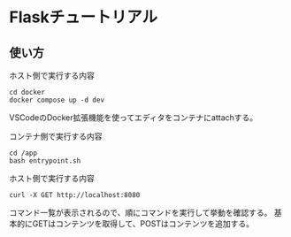 # Flaskチュートリアル

## 使い方
ホスト側で実行する内容
```
cd docker
docker compose up -d dev
```
VSCodeのDocker拡張機能を使ってエディタをコンテナにattachする。

コンテナ側で実行する内容
```
cd /app
bash entrypoint.sh
```

ホスト側で実行する内容
```
curl -X GET http://localhost:8080
```
コマンド一覧が表示されるので、順にコマンドを実行して挙動を確認する。
基本的にGETはコンテンツを取得して、POSTはコンテンツを追加する。